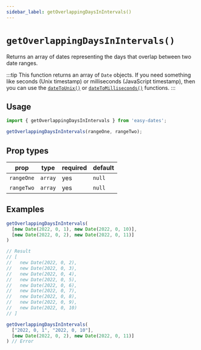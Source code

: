```yaml
---
sidebar_label: getOverlappingDaysInIntervals()
---
```


# `getOverlappingDaysInIntervals()`
Returns an array of dates representing the days that overlap between two date ranges. 

:::tip
This function returns an array of `Date` objects. If you need something like seconds (Unix timestamp) or milliseconds (JavaScript timestamp), then you can use the [`dateToUnix()`](dateToUnix) or [`dateToMilliseconds()`](dateToMilliseconds) functions.
:::

## Usage
```javascript
import { getOverlappingDaysInIntervals } from 'easy-dates';

getOverlappingDaysInIntervals(rangeOne, rangeTwo);
```

## Prop types
| prop       | type    | required | default   |
|------------|---------|----------|-----------|
| `rangeOne` | `array` | yes      | `null`    |
| `rangeTwo` | `array` | yes      | `null`    |

## Examples
```javascript
getOverlappingDaysInIntervals(
  [new Date(2022, 0, 1), new Date(2022, 0, 10)],
  [new Date(2022, 0, 2), new Date(2022, 0, 11)]
)

// Result
// [
//   new Date(2022, 0, 2),
//   new Date(2022, 0, 3),
//   new Date(2022, 0, 4),
//   new Date(2022, 0, 5),
//   new Date(2022, 0, 6),
//   new Date(2022, 0, 7),
//   new Date(2022, 0, 8),
//   new Date(2022, 0, 9),
//   new Date(2022, 0, 10)
// ]
```

```javascript
getOverlappingDaysInIntervals(
  ["2022, 0, 1", "2022, 0, 10"],
  [new Date(2022, 0, 2), new Date(2022, 0, 11)]
) // Error
```
